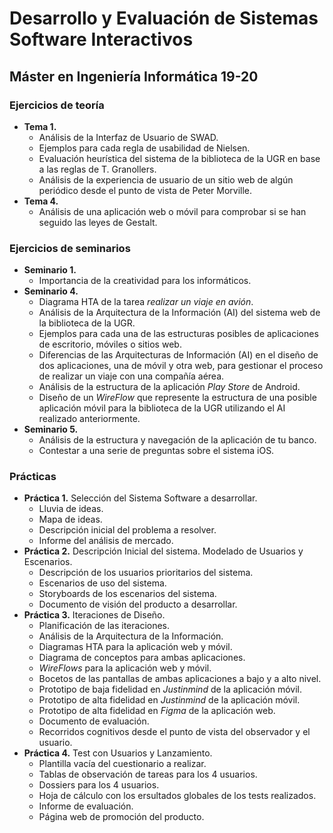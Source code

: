 # Desarrollo y Evaluación de Sistemas Software Interactivos

## Máster en Ingeniería Informática 19-20

### Ejercicios de teoría

* **Tema 1.**
  - Análisis de la Interfaz de Usuario de SWAD.
  - Ejemplos para cada regla de usabilidad de Nielsen.
  - Evaluación heurística del sistema de la biblioteca de la UGR en base a las reglas de T. Granollers.
  - Análisis de la experiencia de usuario de un sitio web de algún periódico desde el punto de vista de Peter Morville.
* **Tema 4.**
  - Análisis de una aplicación web o móvil para comprobar si se han seguido las leyes de Gestalt.

### Ejercicios de seminarios

* **Seminario 1.**
  - Importancia de la creatividad para los informáticos.
* **Seminario 4.**
  - Diagrama HTA de la tarea *realizar un viaje en avión*.
  - Análisis de la Arquitectura de la Información (AI) del sistema web de la biblioteca de la UGR.
  - Ejemplos para cada una de las estructuras posibles de aplicaciones de escritorio, móviles o sitios web.
  - Diferencias de las Arquitecturas de Información (AI) en el diseño de dos aplicaciones, una de móvil y otra web, para gestionar el proceso de realizar un viaje con una compañía aérea.
  - Análisis de la estructura de la aplicación *Play Store* de Android.
  - Diseño de un *WireFlow* que represente la estructura de una posible aplicación móvil para la biblioteca de la UGR utilizando el AI realizado anteriormente.
* **Seminario 5.**
  - Análisis de la estructura y navegación de la aplicación de tu banco.
  - Contestar a una serie de preguntas sobre el sistema iOS.

### Prácticas

* **Práctica 1.** Selección del Sistema Software a desarrollar.
  - Lluvia de ideas.
  - Mapa de ideas.
  - Descripción inicial del problema a resolver.
  - Informe del análisis de mercado.
* **Práctica 2.** Descripción Inicial del sistema. Modelado de Usuarios y Escenarios.
  - Descripción de los usuarios prioritarios del sistema.
  - Escenarios de uso del sistema.
  - Storyboards de los escenarios del sistema.
  - Documento de visión del producto a desarrollar.
* **Práctica 3.** Iteraciones de Diseño.
  - Planificación de las iteraciones.
  - Análisis de la Arquitectura de la Información.
  - Diagramas HTA para la aplicación web y móvil.
  - Diagrama de conceptos para ambas aplicaciones.
  - *WireFlows* para la aplicación web y móvil.
  - Bocetos de las pantallas de ambas aplicaciones a bajo y a alto nivel.
  - Prototipo de baja fidelidad en *Justinmind* de la aplicación móvil.
  - Prototipo de alta fidelidad en *Justinmind* de la aplicación móvil.
  - Prototipo de alta fidelidad en *Figma* de la aplicación web.
  - Documento de evaluación.
  - Recorridos cognitivos desde el punto de vista del observador y el usuario.
* **Práctica 4.** Test con Usuarios y Lanzamiento.
  - Plantilla vacía del cuestionario a realizar.
  - Tablas de observación de tareas para los 4 usuarios.
  - Dossiers para los 4 usuarios.
  - Hoja de cálculo con los ersultados globales de los tests realizados.
  - Informe de evaluación.
  - Página web de promoción del producto.